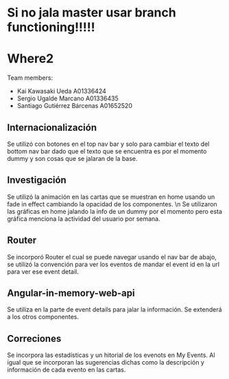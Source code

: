 # **Si no jala master usar branch functioning!!!!!**

# Where2

Team members:
- Kai Kawasaki Ueda A01336424
- Sergio Ugalde Marcano A01336435
- Santiago Gutiérrez Bárcenas A01652520

## Internacionalización
Se utilizó con botones en el top nav bar y solo para cambiar el texto del bottom nav bar dado que el texto que se encuentra es por el momento dummy y son cosas que se jalaran de la base.

## Investigación
Se utilizó la animación en las cartas que se muestran en home usando un fade in effect cambiando la opacidad de los componentes. \n Se utilizaron las gráficas en home jalando la info de un dummy por el momento pero esta gráfica menciona la actividad del usuario por semana.

## Router
Se incorporó Router el cual se puede navegar usando el nav bar de abajo, se utilizó la convención para ver los eventos de mandar el event id en la url para ver ese event detail.

## Angular-in-memory-web-api
Se utiliza en la parte de event details para jalar la información. Se extenderá a los otros componentes.

## Correciones

Se incorpora las estadísticas y un hitorial de los evenots en My Events. Al igual que se incorporan las sugerencias dichas como la descripción y información de cada evento en las cartas.
